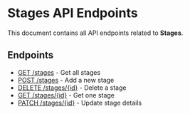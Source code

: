 # Stages API Endpoints

This document contains all API endpoints related to **Stages**.

## Endpoints

- [GET /stages](./getstages.md) - Get all stages
- [POST /stages](./addstage.md) - Add a new stage
- [DELETE /stages/{id}](./deletestage.md) - Delete a stage
- [GET /stages/{id}](./getstage.md) - Get one stage
- [PATCH /stages/{id}](./updatestage.md) - Update stage details